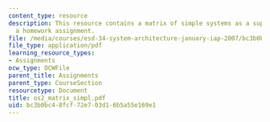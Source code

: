 ```yaml
---
content_type: resource
description: This resource contains a matrix of simple systems as a supplement to
  a homework assignment.
file: /media/courses/esd-34-system-architecture-january-iap-2007/bc3b0bc48fcf72e703d16b5a55e169e1_os2_matrix_simpl.pdf
file_type: application/pdf
learning_resource_types:
- Assignments
ocw_type: OCWFile
parent_title: Assignments
parent_type: CourseSection
resourcetype: Document
title: os2_matrix_simpl.pdf
uid: bc3b0bc4-8fcf-72e7-03d1-6b5a55e169e1
---
```

